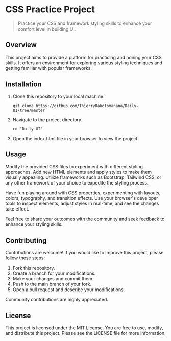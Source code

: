 # CSS Practice Project

> Practice your CSS and framework styling skills to enhance your comfort level in building UI.

## Overview

This project aims to provide a platform for practicing and honing your CSS skills. It offers an environment for exploring various styling techniques and getting familiar with popular frameworks.

## Installation

1. Clone this repository to your local machine.
   ```shell
   git clone https://github.com/ThierryRakotomanana/Daily-UI/tree/master

2. Navigate to the project directory.
    ```shell
    cd "Daily UI"

3. Open the index.html file in your browser to view the project.

## Usage

Modify the provided CSS files to experiment with different styling approaches. Add new HTML elements and apply styles to make them visually appealing. Utilize frameworks such as Bootstrap, Tailwind CSS, or any other framework of your choice to expedite the styling process.

Have fun playing around with CSS properties, experimenting with layouts, colors, typography, and transition effects. Use your browser's developer tools to inspect elements, adjust styles in real-time, and see the changes take effect.

Feel free to share your outcomes with the community and seek feedback to enhance your styling skills.

## Contributing

Contributions are welcome! If you would like to improve this project, please follow these steps:

1. Fork this repository.
2. Create a branch for your modifications.
3. Make your changes and commit them.
4. Push to the main branch of your fork.
5. Open a pull request and describe your modifications.

Community contributions are highly appreciated.

## License

This project is licensed under the MIT License. You are free to use, modify, and distribute this project. Please see the LICENSE file for more information.
